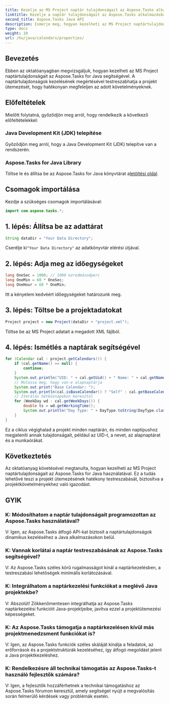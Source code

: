 ```yaml
---
title: Kezelje az MS Project naptár tulajdonságait az Aspose.Tasks alkalmazásban
linktitle: Kezelje a naptár tulajdonságait az Aspose.Tasks alkalmazásban
second_title: Aspose.Tasks Java API
description: Ismerje meg, hogyan kezelheti az MS Project naptártulajdonságait Java nyelven az Aspose.Tasks segítségével. Ez lépésről lépésre útmutatást nyújt a naptárhoz a Java alkalmazásokban.
type: docs
weight: 10
url: /hu/java/calendars/properties/
---
```

## Bevezetés
Ebben az oktatóanyagban megvizsgáljuk, hogyan kezelheti az MS Project naptártulajdonságait az Aspose.Tasks for Java segítségével. A naptártulajdonságok kezelésének megértésével testreszabhatja a projekt ütemezését, hogy hatékonyan megfeleljen az adott követelményeknek.
## Előfeltételek
Mielőtt folytatná, győződjön meg arról, hogy rendelkezik a következő előfeltételekkel:
### Java Development Kit (JDK) telepítése
Győződjön meg arról, hogy a Java Development Kit (JDK) telepítve van a rendszerén.
### Aspose.Tasks for Java Library
 Töltse le és állítsa be az Aspose.Tasks for Java könyvtárat a[letöltési oldal](https://releases.aspose.com/tasks/java/).

## Csomagok importálása
Kezdje a szükséges csomagok importálásával:
```java
import com.aspose.tasks.*;
```

## 1. lépés: Állítsa be az adattárat
```java
String dataDir = "Your Data Directory";
```
 Cserélje ki`"Your Data Directory"` az adatkönyvtár elérési útjával.
## 2. lépés: Adja meg az időegységeket
```java
long OneSec = 1000; // 1000 ezredmásodperc
long OneMin = 60 * OneSec;
long OneHour = 60 * OneMin;
```
Itt a kényelem kedvéért időegységeket határozunk meg.
## 3. lépés: Töltse be a projektadatokat
```java
Project project = new Project(dataDir + "project.xml");
```
Töltse be az MS Project adatait a megadott XML fájlból.
## 4. lépés: Ismétlés a naptárak segítségével
```java
for (Calendar cal : project.getCalendars()) {
    if (cal.getName() == null) {
        continue;
    }
    System.out.println("UID: " + cal.getUid() + " Name: " + cal.getName());
    // Mutassa meg, hogy van-e alapnaptárja
    System.out.print("Base Calendar: ");
    System.out.println(cal.isBaseCalendar() ? "Self" : cal.getBaseCalendar().getName());
    // Iterálás hétköznapokon keresztül
    for (WeekDay wd : cal.getWeekDays()) {
        double ts = wd.getWorkingTime();
        System.out.println("Day Type: " + DayType.toString(DayType.class, wd.getDayType()) + " Hours: " + ts / OneHour);
    }
}
```
Ez a ciklus végighalad a projekt minden naptárán, és minden naptípushoz megjeleníti annak tulajdonságait, például az UID-t, a nevet, az alapnaptárat és a munkaórákat.

## Következtetés
Az oktatóanyag követésével megtanulta, hogyan kezelheti az MS Project naptártulajdonságait az Aspose.Tasks for Java használatával. Ez a tudás lehetővé teszi a projekt ütemezésének hatékony testreszabását, biztosítva a projektkövetelményekhez való igazodást.
## GYIK
### K: Módosíthatom a naptár tulajdonságait programozottan az Aspose.Tasks használatával?
V: Igen, az Aspose.Tasks átfogó API-kat biztosít a naptártulajdonságok dinamikus kezeléséhez a Java alkalmazásokon belül.
### K: Vannak korlátai a naptár testreszabásának az Aspose.Tasks segítségével?
V: Az Aspose.Tasks széles körű rugalmasságot kínál a naptárkezelésben, a testreszabási lehetőségek minimális korlátozásával.
### K: Integrálhatom a naptárkezelési funkciókat a meglévő Java projektekbe?
V: Abszolút! Zökkenőmentesen integrálhatja az Aspose.Tasks naptárkezelési funkcióit Java-projektjeibe, javítva ezzel a projektütemezési képességeket.
### K: Az Aspose.Tasks támogatja a naptárkezelésen kívül más projektmenedzsment funkciókat is?
V: Igen, az Aspose.Tasks funkciók széles skáláját kínálja a feladatok, az erőforrások és a projektstruktúrák kezeléséhez, így átfogó megoldást jelent a Java projektkezeléshez.
### K: Rendelkezésre áll technikai támogatás az Aspose.Tasks-t használó fejlesztők számára?
V: Igen, a fejlesztők hozzáférhetnek a technikai támogatáshoz az Aspose.Tasks fórumon keresztül, amely segítséget nyújt a megvalósítás során felmerülő kérdések vagy problémák esetén.